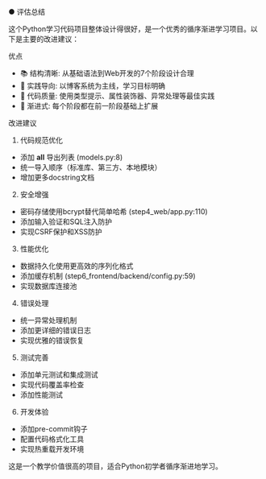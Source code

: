 ● 评估总结

这个Python学习代码项目整体设计得很好，是一个优秀的循序渐进学习项目。以下是主要的改进建议：

优点

- 📚 结构清晰: 从基础语法到Web开发的7个阶段设计合理
- 🎯 实践导向: 以博客系统为主线，学习目标明确
- 📝 代码质量: 使用类型提示、属性装饰器、异常处理等最佳实践
- 🔄 渐进式: 每个阶段都在前一阶段基础上扩展

改进建议

1. 代码规范优化

- 添加 __all__ 导出列表 (models.py:8)
- 统一导入顺序（标准库、第三方、本地模块）
- 增加更多docstring文档

2. 安全增强

- 密码存储使用bcrypt替代简单哈希 (step4_web/app.py:110)
- 添加输入验证和SQL注入防护
- 实现CSRF保护和XSS防护

3. 性能优化

- 数据持久化使用更高效的序列化格式
- 添加缓存机制 (step6_frontend/backend/config.py:59)
- 实现数据库连接池

4. 错误处理

- 统一异常处理机制
- 添加更详细的错误日志
- 实现优雅的错误恢复

5. 测试完善

- 添加单元测试和集成测试
- 实现代码覆盖率检查
- 添加性能测试

6. 开发体验

- 添加pre-commit钩子
- 配置代码格式化工具
- 实现热重载开发环境

这是一个教学价值很高的项目，适合Python初学者循序渐进地学习。

